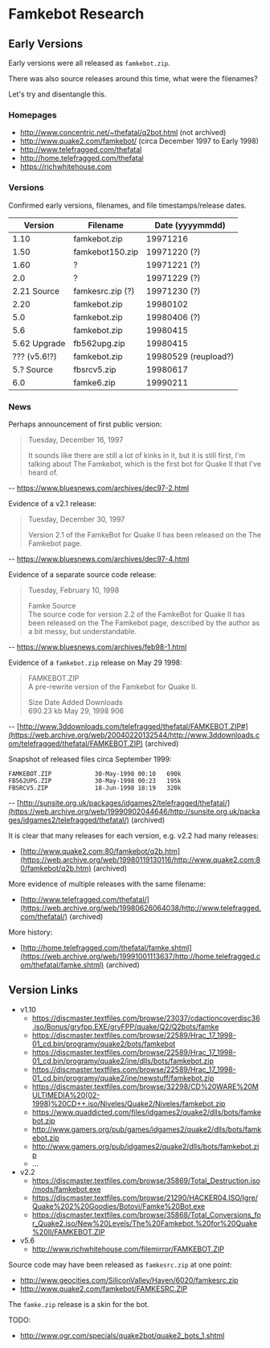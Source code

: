 # Famkebot Research


## Early Versions

Early versions were all released as `famkebot.zip`.

There was also source releases around this time, what were the filenames?

Let's try and disentangle this.


### Homepages

* http://www.concentric.net/~thefatal/q2bot.html (not archived)
* http://www.quake2.com/famkebot/ (circa December 1997 to Early 1998)
* http://www.telefragged.com/thefatal
* http://home.telefragged.com/thefatal
* https://richwhitehouse.com


### Versions

Confirmed early versions, filenames, and file timestamps/release dates.

Version | Filename | Date (yyyymmdd)
------- | -------- | ----
1.10			| famkebot.zip 		| 19971216
1.50			| famkebot150.zip 	| 19971220 (?)
1.60 			| ? 				| 19971221 (?)
2.0 			| ? 				| 19971229 (?)
2.21 Source		| famkesrc.zip (?) 	| 19971230 (?)
2.20			| famkebot.zip 		| 19980102
5.0 			| famkebot.zip 		| 19980406 (?)
5.6				| famkebot.zip 		| 19980415
5.62 Upgrade 	| fb562upg.zip 		| 19980415
??? (v5.6!?)	| famkebot.zip 		| 19980529 (reupload?)
5.? Source 		| fbsrcv5.zip 		| 19980617
6.0 			| famke6.zip		| 19990211


### News

Perhaps announcement of first public version:

> Tuesday, December 16, 1997
>
> It sounds like there are still a lot of kinks in it, but it is still first, I'm talking about The Famkebot, which is the first bot for Quake II that I've heard of.

-- https://www.bluesnews.com/archives/dec97-2.html

Evidence of a v2.1 release:

> Tuesday, December 30, 1997
>
> Version 2.1 of the FamkeBot for Quake II has been released on the The Famkebot page.

-- https://www.bluesnews.com/archives/dec97-4.html

Evidence of a separate source code release:

> Tuesday, February 10, 1998
>
> Famke Source\
> The source code for version 2.2 of the FamkeBot for Quake II has been released on the The Famkebot page, described by the author as a bit messy, but understandable.

-- https://www.bluesnews.com/archives/feb98-1.html

Evidence of a `famkebot.zip` release on May 29 1998:

> FAMKEBOT.ZIP\
> A pre-rewrite version of the Famkebot for Quake II.
>
> Size	Date Added	Downloads\
> 690.23 kb	May 29, 1998	906

-- [http://www.3ddownloads.com/telefragged/thefatal/FAMKEBOT.ZIP#](https://web.archive.org/web/20040220132544/http://www.3ddownloads.com/telefragged/thefatal/FAMKEBOT.ZIP) (archived)

Snapshot of released files circa September 1999:

```text
FAMKEBOT.ZIP            30-May-1998 00:10   690k
FB562UPG.ZIP            30-May-1998 00:23   195k
FBSRCV5.ZIP             18-Jun-1998 18:19   320k
```

-- [http://sunsite.org.uk/packages/idgames2/telefragged/thefatal/](https://web.archive.org/web/19990902044646/http://sunsite.org.uk/packages/idgames2/telefragged/thefatal/) (archived)

It is clear that many releases for each version, e.g. v2.2 had many releases:

* [http://www.quake2.com:80/famkebot/q2b.htm](https://web.archive.org/web/19980119130116/http://www.quake2.com:80/famkebot/q2b.htm) (archived)

More evidence of multiple releases with the same filename:

* [http://www.telefragged.com/thefatal/](https://web.archive.org/web/19980626064038/http://www.telefragged.com/thefatal/) (archived)

More history:

* [http://home.telefragged.com/thefatal/famke.shtml](https://web.archive.org/web/19991001113637/http://home.telefragged.com/thefatal/famke.shtml) (archived)


## Version Links

* v1.10
	* https://discmaster.textfiles.com/browse/23037/cdactioncoverdisc36.iso/Bonus/gryfpp.EXE/gryFPP/quake/Q2/Q2bots/famke
	* https://discmaster.textfiles.com/browse/22589/Hrac_17_1998-01_cd.bin/programy/quake2/bots/famkebot
	* https://discmaster.textfiles.com/browse/22589/Hrac_17_1998-01_cd.bin/programy/quake2/ine/dlls/bots/famkebot.zip
	* https://discmaster.textfiles.com/browse/22589/Hrac_17_1998-01_cd.bin/programy/quake2/ine/newstuff/famkebot.zip
	* https://discmaster.textfiles.com/browse/32298/CD%20WARE%20MULTIMEDIA%20(02-1998)%20CD++.iso/Niveles/Quake2/Niveles/famkebot.zip
	* https://www.quaddicted.com/files/idgames2/quake2/dlls/bots/famkebot.zip
	* http://www.gamers.org/pub/games/idgames2/quake2/dlls/bots/famkebot.zip
	* http://www.gamers.org/pub/idgames2/quake2/dlls/bots/famkebot.zip
	* ...
* v2.2
	* https://discmaster.textfiles.com/browse/35869/Total_Destruction.iso/mods/famkebot.exe
	* https://discmaster.textfiles.com/browse/21290/HACKER04.ISO/Igre/Quake%202%20Goodies/Botovi/Famke%20Bot.exe
	* https://discmaster.textfiles.com/browse/35868/Total_Conversions_for_Quake2.iso/New%20Levels/The%20Famkebot,%20for%20Quake%20II/FAMKEBOT.ZIP
* v5.6
	* http://www.richwhitehouse.com/filemirror/FAMKEBOT.ZIP


Source code may have been released as `famkesrc.zip` at one point:

* http://www.geocities.com/SiliconValley/Haven/6020/famkesrc.zip
* http://www.quake2.com/famkebot/FAMKESRC.ZIP

The `famke.zip` release is a skin for the bot.


TODO:

* http://www.ogr.com/specials/quake2bot/quake2_bots_1.shtml